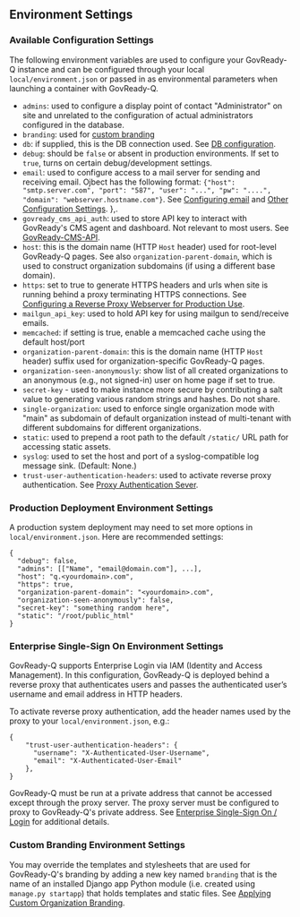## Environment Settings

### Available Configuration Settings

The following environment variables are used to configure your GovReady-Q instance and can be configured through your local `local/environment.json` or passed in as environmental parameters when launching a container with GovReady-Q.

- `admins`: used to configure a display point of contact "Administrator" on site and unrelated to the configuration of actual administrators configured in the database.
- `branding`: used for [custom branding](Custombranding.html)
- `db`: if supplied, this is the DB connection used. See [DB configuration](configure_db.html).
- `debug`: should be `false` or absent in production environments. If set to `true`, turns on certain debug/development settings.
- `email`: used to configure access to a mail server for sending and receiving email. Ojbect has the following format: `{"host": "smtp.server.com", "port": "587", "user": "...", "pw": "....",
  "domain": "webserver.hostname.com"}`. See [Configuring email](deploy_docker.html#configuring-email) and [Other Configuration Settings](deploy_prod.html#other-configuration-settings).
},.
- `govready_cms_api_auth`: used to store API key to interact with GovReady's CMS agent and dashboard. Not relevant to most users. See [GovReady-CMS-API](https://github.com/GovReady/GovReady-CMS-API).
- `host`: this is the domain name (HTTP `Host` header) used for root-level GovReady-Q pages. See also `organization-parent-domain`, which is used to construct organization subdomains (if using a different base domain).
- `https`: set to true to generate HTTPS headers and urls when site is running behind a proxy terminating HTTPS connections. See [Configuring a Reverse Proxy Webserver for Production Use](configure_webserver.html).
- `mailgun_api_key`: used to hold API key for using mailgun to send/receive emails.
- `memcached`: if setting is true, enable a memcached cache using the default host/port
- `organization-parent-domain`: this is the domain name (HTTP `Host` header) suffix used for organization-specific GovReady-Q pages.
- `organization-seen-anonymously`: show list of all created organizations to an anonymous (e.g., not signed-in) user on home page if set to true.
- `secret-key` - used to make instance more secure by contributing a salt value to generating various random strings and hashes. Do not share.
- `single-organization`: used to enforce single organization mode with "main" as subdomain of default organization instead of multi-tenant with different subdomains for different organizations.
- `static`: used to prepend a root path to the default `/static/` URL path for accessing static assets.
- `syslog`: used to set the host and port of a syslog-compatible log message sink. (Default: None.)
- `trust-user-authentication-headers`: used to activate reverse proxy authentication. See [Proxy Authentication Sever](enterprise_sso.html#proxy-authentication-sever).

### Production Deployment Environment Settings

A production system deployment may need to set more options in `local/environment.json`. Here are recommended settings:

	{
	  "debug": false,
	  "admins": [["Name", "email@domain.com"], ...],
	  "host": "q.<yourdomain>.com",
	  "https": true,
	  "organization-parent-domain": "<yourdomain>.com",
	  "organization-seen-anonymously": false,
	  "secret-key": "something random here",
	  "static": "/root/public_html"
	}

### Enterprise Single-Sign On Environment Settings

GovReady-Q supports Enterprise Login via IAM (Identity and Access Management). In this configuration, GovReady-Q is deployed behind a reverse proxy that authenticates users and passes the authenticated user’s username and email address in HTTP headers.

To activate reverse proxy authentication, add the header names used by the proxy to your `local/environment.json`, e.g.:

    {
	    "trust-user-authentication-headers": {
	      "username": "X-Authenticated-User-Username",
	      "email": "X-Authenticated-User-Email"
	    },
    }


GovReady-Q must be run at a private address that cannot be accessed except through the proxy server. The proxy server must be configured to proxy to GovReady-Q's private address. See [Enterprise Single-Sign On / Login](enterprise_sso.html) for additional details.

### Custom Branding Environment Settings

You may override the templates and stylesheets that are used for GovReady-Q's branding by adding a new key named `branding` that is the name of an installed Django app Python module (i.e. created using `manage.py startapp`) that holds templates and static files. See [Applying Custom Organization Branding](CustomBranding.html).
